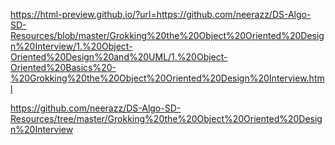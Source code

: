 https://html-preview.github.io/?url=https://github.com/neerazz/DS-Algo-SD-Resources/blob/master/Grokking%20the%20Object%20Oriented%20Design%20Interview/1.%20Object-Oriented%20Design%20and%20UML/1.%20Object-Oriented%20Basics%20-%20Grokking%20the%20Object%20Oriented%20Design%20Interview.html

https://github.com/neerazz/DS-Algo-SD-Resources/tree/master/Grokking%20the%20Object%20Oriented%20Design%20Interview
